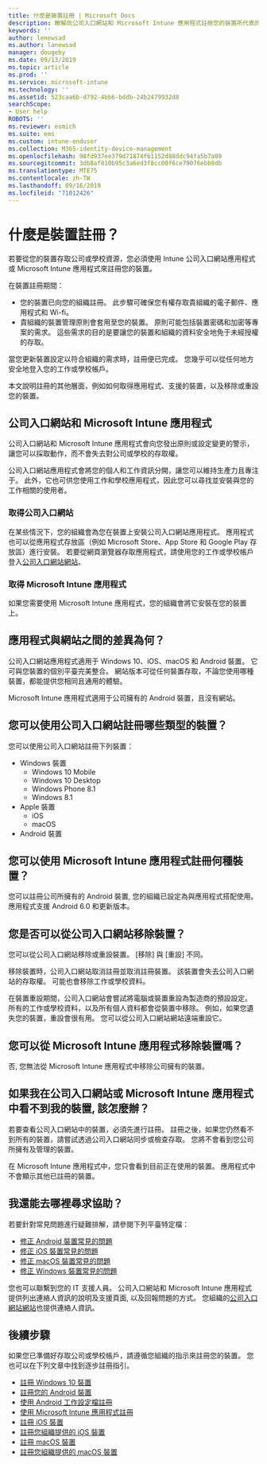 ```yaml
---
title: 什麼是裝置註冊 | Microsoft Docs
description: 瞭解向公司入口網站和 Microsoft Intune 應用程式註冊您的裝置所代表的意義。
keywords: ''
author: lenewsad
ms.author: lanewsad
manager: dougeby
ms.date: 09/13/2019
ms.topic: article
ms.prod: ''
ms.service: microsoft-intune
ms.technology: ''
ms.assetid: 523caa6b-d792-4bb6-bddb-24b2479932d8
searchScope:
- User help
ROBOTS: ''
ms.reviewer: esmich
ms.suite: ems
ms.custom: intune-enduser
ms.collection: M365-identity-device-management
ms.openlocfilehash: 98fd937ee379d71874f61152d88ddc94fa5b7a09
ms.sourcegitcommit: 3db8af810b95c3a6ed3f8cc00f6ce79076ebb9db
ms.translationtype: MTE75
ms.contentlocale: zh-TW
ms.lasthandoff: 09/16/2019
ms.locfileid: "71012426"
---
```

# <a name="what-is-device-enrollment"></a>什麼是裝置註冊？
若要從您的裝置存取公司或學校資源，您必須使用 Intune 公司入口網站應用程式或 Microsoft Intune 應用程式來註冊您的裝置。 

在裝置註冊期間：

* 您的裝置已向您的組織註冊。 此步驟可確保您有權存取貴組織的電子郵件、應用程式和 Wi-fi。 
* 貴組織的裝置管理原則會套用至您的裝置。 原則可能包括裝置密碼和加密等專案的需求。 這些需求的目的是要讓您的裝置和組織的資料安全地免于未經授權的存取。

當您更新裝置設定以符合組織的需求時，註冊便已完成。 您幾乎可以從任何地方安全地登入您的工作或學校帳戶。  

本文說明註冊的其他層面，例如如何取得應用程式、支援的裝置，以及移除或重設您的裝置。  

## <a name="company-portal-and-microsoft-intune-app"></a>公司入口網站和 Microsoft Intune 應用程式

公司入口網站和 Microsoft Intune 應用程式會向您發出原則或設定變更的警示，讓您可以採取動作，而不會失去對公司或學校的存取權。 

公司入口網站應用程式會將您的個人和工作資訊分開，讓您可以維持生產力且專注于。 此外，它也可供您使用工作和學校應用程式，因此您可以尋找並安裝與您的工作相關的使用者。  

### <a name="get-company-portal"></a>取得公司入口網站

在某些情況下，您的組織會為您在裝置上安裝公司入口網站應用程式。 應用程式也可以從應用程式存放區（例如 Microsoft Store、App Store 和 Google Play 存放區）進行安裝。 若要從網頁瀏覽器存取應用程式，請使用您的工作或學校帳戶登入[公司入口網站網站](https://go.microsoft.com/fwlink/?linkid=2010980)。  

### <a name="get-microsoft-intune-app"></a>取得 Microsoft Intune 應用程式

如果您需要使用 Microsoft Intune 應用程式，您的組織會將它安裝在您的裝置上。  

## <a name="whats-the-difference-between-the-apps-and-the-website"></a>應用程式與網站之間的差異為何？
公司入口網站應用程式適用于 Windows 10、iOS、macOS 和 Android 裝置。 它可與您裝置的個別平臺完美整合。 網站版本可從任何裝置存取，不論您使用哪種裝置，都能提供您相同且通用的體驗。 

Microsoft Intune 應用程式適用于公司擁有的 Android 裝置，且沒有網站。  

## <a name="what-kind-of-devices-can-you-enroll-with-company-portal"></a>您可以使用公司入口網站註冊哪些類型的裝置？
您可以使用公司入口網站註冊下列裝置：  

- Windows 裝置
  - Windows 10 Mobile
  - Windows 10 Desktop
  - Windows Phone 8.1
  - Windows 8.1
- Apple 裝置
    - iOS
    - macOS
- Android 裝置


## <a name="what-kind-of-devices-can-you-enroll-with-the-microsoft-intune-app"></a>您可以使用 Microsoft Intune 應用程式註冊何種裝置？  
您可以註冊公司所擁有的 Android 裝置, 您的組織已設定為與應用程式搭配使用。 應用程式支援 Android 6.0 和更新版本。 

## <a name="can-you-remove-a-device-from-the-company-portal"></a>您是否可以從公司入口網站移除裝置？
您可以從公司入口網站移除或重設裝置。 [移除]  與 [重設]  不同。

移除裝置時，公司入口網站取消註冊並取消註冊裝置。 該裝置會失去公司入口網站的存取權。 可能也會移除工作或學校資料。 

在裝置重設期間，公司入口網站會嘗試將電腦或裝置重設為製造商的預設設定。 所有的工作或學校資料，以及所有個人資料都會從裝置中移除。 例如，如果您遺失您的裝置，重設會很有用。 您可以從公司入口網站網站遠端重設它。  

## <a name="can-you-remove-a-device-from-the-microsoft-intune-app"></a>您可以從 Microsoft Intune 應用程式移除裝置嗎？
否, 您無法從 Microsoft Intune 應用程式中移除公司擁有的裝置。  

## <a name="what-if-i-cant-see-my-device-in-the-company-portal-or-microsoft-intune-app"></a>如果我在公司入口網站或 Microsoft Intune 應用程式中看不到我的裝置, 該怎麼辦？
若要查看公司入口網站中的裝置，必須先進行註冊。 註冊之後，如果您仍然看不到所有的裝置，請嘗試透過公司入口網站同步或檢查存取。 您將不會看到您公司所擁有及管理的裝置。

在 Microsoft Intune 應用程式中，您只會看到目前正在使用的裝置。 應用程式中不會顯示其他已註冊的裝置。  

## <a name="where-else-can-i-go-for-help"></a>我還能去哪裡尋求協助？  
若要針對常見問題進行疑難排解，請參閱下列平臺特定檔：  

- [修正 Android 裝置常見的問題](check-compliance-on-your-device-android.md)  
- [修正 iOS 裝置常見的問題](troubleshoot-your-device-ios.md)
- [修正 macOS 裝置常見的問題](troubleshoot-your-device-macos.md)
- [修正 Windows 裝置常見的問題](troubleshoot-your-device-windows.md)

您也可以聯繫到您的 IT 支援人員。 公司入口網站和 Microsoft Intune 應用程式提供列出連絡人資訊的說明及支援頁面, 以及回報問題的方式。 您組織的[公司入口網站網站](https://go.microsoft.com/fwlink/?linkid=2010980)也提供連絡人資訊。  

## <a name="next-steps"></a>後續步驟  

如果您已準備好存取公司或學校帳戶，請遵循您組織的指示來註冊您的裝置。 您也可以在下列文章中找到逐步註冊指引。

* [註冊 Windows 10 裝置](enroll-windows-10-device.md)
* [註冊您的 Android 裝置](enroll-device-android-company-portal.md)
* [使用 Android 工作設定檔註冊](enroll-device-android-work-profile.md)
* [使用 Microsoft Intune 應用程式註冊](enroll-device-android-microsoft-intune-app.md)
* [註冊 iOS 裝置](enroll-your-device-in-intune-ios.md)
* [註冊您組織提供的 iOS 裝置](enroll-your-device-dep-ios.md)
* [註冊 macOS 裝置](enroll-your-device-in-intune-macos-cp.md)
* [註冊您組織提供的 macOS 裝置](enroll-company-device-macos.md)


